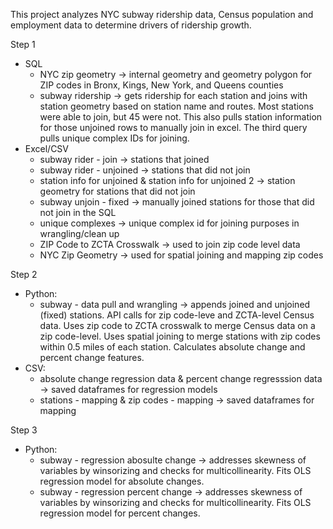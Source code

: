 This project analyzes NYC subway ridership data, Census population and employment data to determine drivers of ridership growth.

Step 1
- SQL
  - NYC zip geometry → internal geometry and geometry polygon for ZIP codes in Bronx, Kings, New York, and Queens counties
  - subway ridership → gets ridership for each station and joins with station geometry based on station name and routes. Most stations were able to join, but 45 were not. This also pulls station information for those unjoined rows to manually join in excel. The third query pulls unique complex IDs for joining.
- Excel/CSV
  - subway rider - join → stations that joined
  - subway rider - unjoined → stations that did not join
  - station info for unjoined & station info for unjoined 2 → station geometry for stations that did not join
  - subway unjoin - fixed → manually joined stations for those that did not join in the SQL
  - unique complexes → unique complex id for joining purposes in wrangling/clean up
  - ZIP Code to ZCTA Crosswalk → used to join zip code level data
  - NYC Zip Geometry → used for spatial joining and mapping zip codes

Step 2
  - Python:
    - subway - data pull and wrangling → appends joined and unjoined (fixed) stations. API calls for zip code-leve and ZCTA-level Census data. Uses zip code to ZCTA crosswalk to merge Census data on a zip code-level. Uses spatial joining to merge stations with zip codes within 0.5 miles of each station. Calculates absolute change and percent change features.
  - CSV:
    - absolute change regression data & percent change regresssion data → saved dataframes for regression models
    - stations - mapping & zip codes - mapping → saved dataframes for mapping

Step 3
  - Python:
    - subway - regression abosulte change → addresses skewness of variables by winsorizing and checks for multicollinearity. Fits OLS regression model for absolute changes.
    - subway - regression percent change → addresses skewness of variables by winsorizing and checks for multicollinearity. Fits OLS regression model for percent changes.
